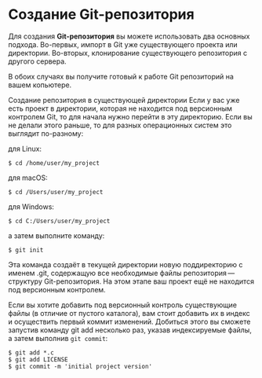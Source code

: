 # Создание Git-репозитория

Для создания **Git-репозитория** вы можете использовать два основных подхода. Во-первых, импорт в Git уже существующего проекта или директории. Во-вторых, клонирование существующего репозитория с другого сервера.

В обоих случаях вы получите готовый к работе Git репозиторий на вашем копьютере.

Создание репозитория в существующей директории
Если у вас уже есть проект в директории, которая не находится под версионным контролем Git, то для начала нужно перейти в эту директорию. Если вы не делали этого раньше, то для разных операционных систем это выглядит по-разному:

для Linux:
```
$ cd /home/user/my_project
```
для macOS:
```
$ cd /Users/user/my_project
```
для Windows:
```
$ cd C:/Users/user/my_project
```
а затем выполните команду:
```
$ git init
```
Эта команда создаёт в текущей директории новую поддиректорию с именем .git, содержащую все необходимые файлы репозитория — структуру Git-репозитория. На этом этапе ваш проект ещё не находится под версионным контролем.

Если вы хотите добавить под версионный контроль существующие файлы (в отличие от пустого каталога), вам стоит добавить их в индекс и осуществить первый коммит изменений. Добиться этого вы сможете запустив команду git add несколько раз, указав индексируемые файлы, а затем выполнив `git commit`:
```
$ git add *.c
$ git add LICENSE
$ git commit -m 'initial project version'
```